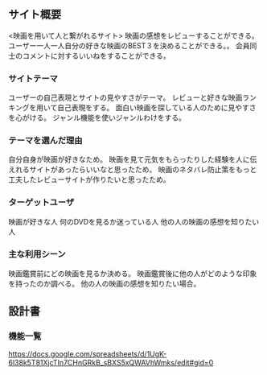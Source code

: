 # <movie-log-app>

## サイト概要
<映画を用いて人と繋がれるサイト>
映画の感想をレビューすることができる。
ユーザー一人一人自分の好きな映画のBEST３を決めることができる。。
会員同士のコメントに対するいいねをすることができる。

### サイトテーマ
ユーザーの自己表現とサイトの見やすさがテーマ。
レビューと好きな映画ランキングを用いて自己表現をする。
面白い映画を探している人のために見やすさを心がける。
ジャンル機能を使いジャンルわけをする。

### テーマを選んだ理由
自分自身が映画が好きなため。
映画を見て元気をもらったりした経験を人に伝えれるサイトがあったらいいなと思ったため。
映画のネタバレ防止策をもっと工夫したレビューサイトが作りたいと思ったため。

### ターゲットユーザ
映画が好きな人
何のDVDを見るか迷っている人
他の人の映画の感想を知りたい人

### 主な利用シーン
映画鑑賞前にどの映画を見るか決める。
映画鑑賞後に他の人がどのような印象を持ったのか調べる。
他の人の映画の感想を知りたい場合。


## 設計書

### 機能一覧
<https://docs.google.com/spreadsheets/d/1UgK-6l38k5T81XjcTIn7CHnGRkB_sBXS5xQWAVhWmks/edit#gid=0>
